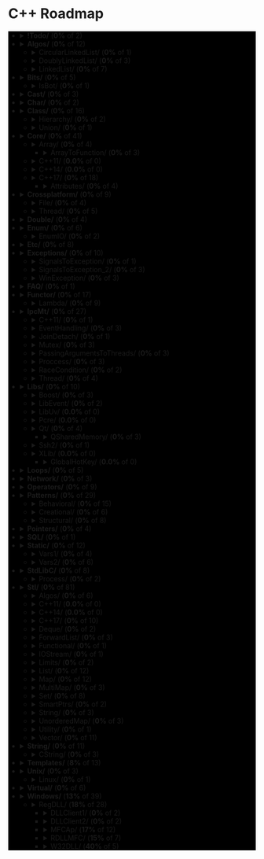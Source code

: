 # C++ Roadmap

<div style="background-color:black">

* <details close>
  <summary><b>!Todo/</b> (<b>0%</b> of 2)</summary>

    * <span style="color:red">RSDN.txt</span>
    * <span style="color:red">C++ questions.txt</span>

  </details>

* <details close>
  <summary><b>Algos/</b> (<b>0%</b> of 12)</summary>

    * <span style="color:red">Algoritms.txt</span>

  </details>

  * <details close>
    <summary>CircularLinkedList/ (<b>0%</b> of 1)</summary>

      * <span style="color:red">CircularLinkedList.cpp</span>

    </details>

  * <details close>
    <summary>DoublyLinkedList/ (<b>0%</b> of 3)</summary>

      * <span style="color:red">DoubleLinkedListDeletion.cpp</span>
      * <span style="color:red">DoubleLinkedListInsertion.cpp</span>
      * <span style="color:red">DoubleLinkedList.cpp</span>

    </details>

  * <details close>
    <summary>LinkedList/ (<b>0%</b> of 7)</summary>

      * <span style="color:red">LinkedListInsertion.cpp</span>
      * <span style="color:red">DetectLoopInLinkedList.cpp</span>
      * <span style="color:red">SortedMergeOfTwoLinkedList.cpp</span>
      * <span style="color:red">ReverseALinkedList.cpp</span>
      * <span style="color:red">LinkedListDeletion.cpp</span>
      * <span style="color:red">PrintNthNodeFromTheEndOfLinkedList.cpp</span>
      * <span style="color:red">LinkedListSearchForANode.cpp</span>

    </details>

* <details close>
  <summary><b>Bits/</b> (<b>0%</b> of 5)</summary>

    * <span style="color:red">BitMask2.cpp</span>
    * <span style="color:red">BitMask.cpp</span>
    * <span style="color:red">bitset.cpp</span>
    * <span style="color:red">BuffToint.cpp</span>

  </details>

  * <details close>
    <summary>IsBot/ (<b>0%</b> of 1)</summary>

      * <span style="color:red">main_BlackList.cpp</span>

    </details>

* <details close>
  <summary><b>Cast/</b> (<b>0%</b> of 3)</summary>

    * <span style="color:red">ReinterpretCast.cpp</span>
    * <span style="color:red">Casts.cpp</span>
    * <span style="color:red">BoolCast.cpp</span>

  </details>

* <details close>
  <summary><b>Char/</b> (<b>0%</b> of 2)</summary>

    * <span style="color:red">IntToChar.cpp</span>
    * <span style="color:red">Escape.cpp</span>

  </details>

* <details close>
  <summary><b>Class/</b> (<b>0%</b> of 16)</summary>

    * <span style="color:red">MethodWithoutBody.cpp</span>
    * <span style="color:red">InitConstructor.cpp</span>
    * <span style="color:red">InheritanceFunctions.cpp</span>
    * <span style="color:red">ConstructOrder.cpp</span>
    * <span style="color:red">CopyConstructor1.cpp</span>
    * <span style="color:red">EmptyStructSizeOf.cpp</span>
    * <span style="color:red">SizeOfClass.cpp</span>
    * <span style="color:red">CallMethod.cpp</span>
    * <span style="color:red">InitOrder.cpp</span>
    * <span style="color:red">CpoyConstructor2.cpp</span>
    * <span style="color:red">QuotedString.java</span>
    * <span style="color:red">FriendClass.cpp</span>
    * <span style="color:red">CondtructorOrder.cpp</span>

  </details>

  * <details close>
    <summary>Hierarchy/ (<b>0%</b> of 2)</summary>

      * <span style="color:red">Hierarchy.cpp</span>
      * <span style="color:red">Proxy.cpp</span>

    </details>

  * <details close>
    <summary>Union/ (<b>0%</b> of 1)</summary>

      * <span style="color:red">Union.cpp</span>

    </details>

* <details close>
  <summary><b>Core/</b> (<b>0%</b> of 41)</summary>

    * <span style="color:red">LvalueRvalue.cpp</span>
    * <span style="color:red">Explicit.cpp</span>
    * <span style="color:red">GoTo.cpp</span>
    * <span style="color:red">ReturnBool.cpp</span>
    * <span style="color:red">NamespaceOperator.cpp</span>
    * <span style="color:red">MoveRef.cpp</span>
    * <span style="color:red">ConstructNew.cpp</span>
    * <span style="color:red">OperatorsNewDelete.cpp</span>
    * <span style="color:red">PlacementNew.cpp</span>
    * <span style="color:red">InitMembers.cpp</span>
    * <span style="color:red">VariableArguments.cpp</span>
    * <span style="color:red">InlineFunction.cpp</span>
    * <span style="color:red">TypeNames.cpp</span>
    * <span style="color:red">Move.cpp</span>
    * <span style="color:red">ZeroDivision.cpp</span>
    * <span style="color:red">ValueInitialization.cpp</span>
    * <span style="color:red">TypeSizes.cpp</span>
    * <span style="color:red">SwitchString.cpp</span>
    * <span style="color:red">InitVars.cpp</span>

  </details>

  * <details close>
    <summary>Array/ (<b>0%</b> of 4)</summary>

      * <span style="color:red">ArraySize.cpp</span>

    </details>

    * <details close>
      <summary>ArrayToFunction/ (<b>0%</b> of 3)</summary>

        * <span style="color:red">ArrayToFunction3.cpp</span>
        * <span style="color:red">ArrayToFunction1.cpp</span>
        * <span style="color:red">ArrayToFunction2.cpp</span>

      </details>

  * <details close>
    <summary>C++11/ (<b>0.0%</b> of 0)</summary>


    </details>

  * <details close>
    <summary>C++14/ (<b>0.0%</b> of 0)</summary>


    </details>

  * <details close>
    <summary>C++17/ (<b>0%</b> of 18)</summary>

      * <span style="color:red">TemplateAutoParam.cpp</span>
      * <span style="color:red">StructuredBindings.cpp</span>
      * <span style="color:red">NestedNamespaces.cpp</span>
      * <span style="color:red">LambdaThisByValue.cpp</span>
      * <span style="color:red">EnumListInitialization.cpp</span>
      * <span style="color:red">StructuredBindingsRef.cpp</span>
      * <span style="color:red">ConstexprIf.cpp</span>
      * <span style="color:red">BracedInitList.cpp</span>
      * <span style="color:red">ConstexprLambda.cpp</span>
      * <span style="color:red">FoldExpressions.cpp</span>
      * <span style="color:red">InlineVars.cpp</span>
      * <span style="color:red">TemplateArgDeduction.cpp</span>
      * <span style="color:red">SelectionVarInitializer.cpp</span>
      * <span style="color:red">Utf8CharLiterals.cpp</span>

    </details>

    * <details close>
      <summary>Attributes/ (<b>0%</b> of 4)</summary>

        * <span style="color:red">maybe_unused.cpp</span>
        * <span style="color:red">Sample1.cpp</span>
        * <span style="color:red">fallthrough.cpp</span>
        * <span style="color:red">nodiscard.cpp</span>

      </details>

* <details close>
  <summary><b>Crossplatform/</b> (<b>0%</b> of 9)</summary>


  </details>

  * <details close>
    <summary>File/ (<b>0%</b> of 4)</summary>

      * <span style="color:red">FileRouter.inl</span>
      * <span style="color:red">File_old.h</span>
      * <span style="color:red">FileRouter.h</span>
      * <span style="color:red">File.h</span>

    </details>

  * <details close>
    <summary>Thread/ (<b>0%</b> of 5)</summary>

      * <span style="color:red">IThreadImpl_win.h</span>
      * <span style="color:red">Thread.h</span>
      * <span style="color:red">Thread_old.h</span>
      * <span style="color:red">IThreadImpl_posix.h</span>
      * <span style="color:red">IThreadImpl.h</span>

    </details>

* <details close>
  <summary><b>Double/</b> (<b>0%</b> of 4)</summary>

    * <span style="color:red">IntDoubleCompare.cpp</span>
    * <span style="color:red">DoubleCast.cpp</span>
    * <span style="color:red">DoubleCompare.cpp</span>
    * <span style="color:red">IsGreater.cpp</span>

  </details>

* <details close>
  <summary><b>Enum/</b> (<b>0%</b> of 6)</summary>

    * <span style="color:red">SafeEnum.cpp</span>
    * <span style="color:red">SizeOf.cpp</span>
    * <span style="color:red">ForEnum.cpp</span>
    * <span style="color:red">CodeStyle.cpp</span>

  </details>

  * <details close>
    <summary>EnumIO/ (<b>0%</b> of 2)</summary>

      * <span style="color:red">EnumIO.h</span>
      * <span style="color:red">EnumIO_test.cpp</span>

    </details>

* <details close>
  <summary><b>Etc/</b> (<b>0%</b> of 8)</summary>

    * <span style="color:red">VarVisibility.cpp</span>
    * <span style="color:red">Random.cpp</span>
    * <span style="color:red">GlobalVar2.cpp</span>
    * <span style="color:red">DecIncInt.cpp</span>
    * <span style="color:red">GlobalVar1.cpp</span>
    * <span style="color:red">UnicodeAnsi.cpp</span>
    * <span style="color:red">SizeofUnicodes.cpp</span>
    * <span style="color:red">FunctionDefinition.cpp</span>

  </details>

* <details close>
  <summary><b>Exceptions/</b> (<b>0%</b> of 10)</summary>

    * <span style="color:red">Try.cpp</span>
    * <span style="color:red">Exception2.cpp</span>
    * <span style="color:red">Exception3.cpp</span>

  </details>

  * <details close>
    <summary>SignalsToException/ (<b>0%</b> of 1)</summary>

      * <span style="color:red">SignalsToException.cpp</span>

    </details>

  * <details close>
    <summary>SignalsToException_2/ (<b>0%</b> of 3)</summary>

      * <span style="color:red">SignalHandler.h</span>
      * <span style="color:red">SignalHandler.inl</span>
      * <span style="color:red">SignalsToException_2.cpp</span>

    </details>

  * <details close>
    <summary>WinException/ (<b>0%</b> of 3)</summary>

      * <span style="color:red">CxWinException.cpp</span>
      * <span style="color:red">WinException.cpp</span>
      * <span style="color:red">CxWinException.h</span>

    </details>

* <details close>
  <summary><b>FAQ/</b> (<b>0%</b> of 1)</summary>

    * <span style="color:red">FAQ.txt</span>

  </details>

* <details close>
  <summary><b>Functor/</b> (<b>0%</b> of 17)</summary>

    * <span style="color:red">FunctorExample4.cpp</span>
    * <span style="color:red">FunctorExample1.cpp</span>
    * <span style="color:red">FunctorExample2.cpp</span>
    * <span style="color:red">NativeFunction.cpp</span>
    * <span style="color:red">Functor.cpp</span>
    * <span style="color:red">FunctorTarget.cpp</span>
    * <span style="color:red">FunctorExample3.cpp</span>
    * <span style="color:red">StaticFunctor.cpp</span>

  </details>

  * <details close>
    <summary>Lambda/ (<b>0%</b> of 9)</summary>

      * <span style="color:red">LambdaMemberVariableCapture.cpp</span>
      * <span style="color:red">LambdaScopes.cpp</span>
      * <span style="color:red">LambdaScopeFaultScenario.cpp</span>
      * <span style="color:red">LambaExamples.cpp</span>
      * <span style="color:red">LambdaPtrsSizes.cpp</span>
      * <span style="color:red">LambdaScopesByValue.cpp</span>
      * <span style="color:red">LambdaScopesByReference.cpp</span>
      * <span style="color:red">GccLambdaLeaky.cpp</span>
      * <span style="color:red">LambdaBasic.cpp</span>

    </details>

* <details close>
  <summary><b>IpcMt/</b> (<b>0%</b> of 27)</summary>

    * <span style="color:red">signal_stacktrace.cpp</span>
    * <span style="color:red">psiginfo.cpp</span>
    * <span style="color:red">signal_ctrl_c.cpp</span>
    * <span style="color:red">ThreadHarwareConcurrency.cpp</span>
    * <span style="color:red">condition_variable.cpp</span>
    * <span style="color:red">signal.cpp</span>
    * <span style="color:red">IpcMethods.txt</span>

  </details>

  * <details close>
    <summary>C++11/ (<b>0%</b> of 1)</summary>

      * <span style="color:red">atomic_flag.cpp</span>

    </details>

  * <details close>
    <summary>EventHandling/ (<b>0%</b> of 3)</summary>

      * <span style="color:red">ConditionalVariableBasics.cpp</span>
      * <span style="color:red">BasicXMLEventHandlingUsingConditionalVariable.cpp</span>
      * <span style="color:red">BasicXMLEventHandling.cpp</span>

    </details>

  * <details close>
    <summary>JoinDetach/ (<b>0%</b> of 1)</summary>

      * <span style="color:red">JoiningThreads.cpp</span>

    </details>

  * <details close>
    <summary>Mutex/ (<b>0%</b> of 3)</summary>

      * <span style="color:red">MutexLockUnlock.cpp</span>
      * <span style="color:red">MutexLockUnlock2.cpp</span>
      * <span style="color:red">MutexLockGuard.cpp</span>

    </details>

  * <details close>
    <summary>PassingArgumentsToThreads/ (<b>0%</b> of 3)</summary>

      * <span style="color:red">PassingPointersTThread.cpp</span>
      * <span style="color:red">PassingReferencesToThread.cpp</span>
      * <span style="color:red">PassingSimpleArgumentsToThread.cpp</span>

    </details>

  * <details close>
    <summary>Proccess/ (<b>0%</b> of 3)</summary>

      * <span style="color:red">Wait.cpp</span>
      * <span style="color:red">ExecuteBin.cpp</span>
      * <span style="color:red">GetStdInOutError.cpp</span>

    </details>

  * <details close>
    <summary>RaceCondition/ (<b>0%</b> of 2)</summary>

      * <span style="color:red">RaceConditionExample.cpp</span>
      * <span style="color:red">RaceConditionExample2.cpp</span>

    </details>

  * <details close>
    <summary>Thread/ (<b>0%</b> of 4)</summary>

      * <span style="color:red">ThreadCreationUsingLambdaFunction.cpp</span>
      * <span style="color:red">ThreadCreationUsingFunctionPointer.cpp</span>
      * <span style="color:red">DifferentiatingBetweenThread.cpp</span>
      * <span style="color:red">ThreadCreationUsingFunctionObjects.cpp</span>

    </details>

* <details close>
  <summary><b>Libs/</b> (<b>0%</b> of 10)</summary>


  </details>

  * <details close>
    <summary>Boost/ (<b>0%</b> of 3)</summary>

      * <span style="color:red">ScopeArray.cpp</span>
      * <span style="color:red">ProgramOptions.cpp</span>
      * <span style="color:red">Bind.cpp</span>

    </details>

  * <details close>
    <summary>LibEvent/ (<b>0%</b> of 2)</summary>

      * <span style="color:red">all_test.cpp</span>
      * <span style="color:red">FAQ.txt</span>

    </details>

  * <details close>
    <summary>LibUv/ (<b>0.0%</b> of 0)</summary>


    </details>

  * <details close>
    <summary>Pcre/ (<b>0.0%</b> of 0)</summary>


    </details>

  * <details close>
    <summary>Qt/ (<b>0%</b> of 4)</summary>

      * <span style="color:red">HttpUpload.cpp</span>

    </details>

    * <details close>
      <summary>QSharedMemory/ (<b>0%</b> of 3)</summary>

        * <span style="color:red">main_MainDialog.cpp</span>
        * <span style="color:red">MainDialog.cpp</span>
        * <span style="color:red">MainDialog.h</span>

      </details>

  * <details close>
    <summary>Ssh2/ (<b>0%</b> of 1)</summary>

      * <span style="color:red">SSH2.cpp</span>

    </details>

  * <details close>
    <summary>XLib/ (<b>0.0%</b> of 0)</summary>


    </details>

    * <details close>
      <summary>GlobalHotKey/ (<b>0.0%</b> of 0)</summary>


      </details>

* <details close>
  <summary><b>Loops/</b> (<b>0%</b> of 5)</summary>

    * <span style="color:red">ForBreak.cpp</span>
    * <span style="color:red">SwitchCase.cpp</span>
    * <span style="color:red">For.cpp</span>
    * <span style="color:red">GoToLablel.cpp</span>
    * <span style="color:red">ForVoid.cpp</span>

  </details>

* <details close>
  <summary><b>Network/</b> (<b>0%</b> of 3)</summary>

    * <span style="color:red">IpString.cpp</span>
    * <span style="color:red">TcpUdpDiffs.txt</span>
    * <span style="color:red">Mount.cpp</span>

  </details>

* <details close>
  <summary><b>Operators/</b> (<b>0%</b> of 9)</summary>

    * <span style="color:red">OverloadingPrefixIncermentDecrementOperator.cpp</span>
    * <span style="color:red">Exclamanation.cpp</span>
    * <span style="color:red">OverloadingLogicalOperator.cpp</span>
    * <span style="color:red">OperatorIn.cpp</span>
    * <span style="color:red">OverloadingArithmeticOperator.cpp</span>
    * <span style="color:red">OverloadingInputOutputOperator.cpp</span>
    * <span style="color:red">OverloadingPostfixIncermentDecrementOperator.cpp</span>
    * <span style="color:red">OverloadingUnaryOperator.cpp</span>
    * <span style="color:red">OverloadingArithmeticOperatorUsingMemberFunction.cpp</span>

  </details>

* <details close>
  <summary><b>Patterns/</b> (<b>0%</b> of 29)</summary>


  </details>

  * <details close>
    <summary>Behavioral/ (<b>0%</b> of 15)</summary>

      * <span style="color:red">memento.cpp</span>
      * <span style="color:red">iterator.cpp</span>
      * <span style="color:red">strategy.cpp</span>
      * <span style="color:red">visitor2.cpp</span>
      * <span style="color:red">observer.cpp</span>
      * <span style="color:red">visitor1.cpp</span>
      * <span style="color:red">interpreter.cpp</span>
      * <span style="color:red">template_method.cpp</span>
      * <span style="color:red">chain_of_responsibility.cpp</span>
      * <span style="color:red">command.cpp</span>
      * <span style="color:red">state.cpp</span>
      * <span style="color:red">mediator.cpp</span>
      * <span style="color:red">null_object.cpp</span>
      * <span style="color:red">iterator_with_operators.cpp</span>
      * <span style="color:red">observer2.cpp</span>

    </details>

  * <details close>
    <summary>Creational/ (<b>0%</b> of 6)</summary>

      * <span style="color:red">ClassFactory.cpp</span>
      * <span style="color:red">Singleton.cpp</span>
      * <span style="color:red">Builder.cpp</span>
      * <span style="color:red">FactoryMethod.cpp</span>
      * <span style="color:red">AbstractFactory.cpp</span>
      * <span style="color:red">Prototype.cpp</span>

    </details>

  * <details close>
    <summary>Structural/ (<b>0%</b> of 8)</summary>

      * <span style="color:red">adapter.cpp</span>
      * <span style="color:red">ContainerFacade.h</span>
      * <span style="color:red">proxy.cpp</span>
      * <span style="color:red">bridge.cpp</span>
      * <span style="color:red">facade.cpp</span>
      * <span style="color:red">decorator.cpp</span>
      * <span style="color:red">composite.cpp</span>
      * <span style="color:red">flyweight.cpp</span>

    </details>

* <details close>
  <summary><b>Pointers/</b> (<b>0%</b> of 4)</summary>

    * <span style="color:red">xPTR_DELETE.cpp</span>
    * <span style="color:red">CatchPtr.hpp</span>
    * <span style="color:red">FunctionPtr.cpp</span>
    * <span style="color:red">AutoPtr.h</span>

  </details>

* <details close>
  <summary><b>SQL/</b> (<b>0%</b> of 1)</summary>

    * <span style="color:red">test.sql</span>

  </details>

* <details close>
  <summary><b>Static/</b> (<b>0%</b> of 12)</summary>

    * <span style="color:red">StaticHolder.cpp</span>
    * <span style="color:red">Data.cpp</span>

  </details>

  * <details close>
    <summary>Vars1/ (<b>0%</b> of 4)</summary>

      * <span style="color:red">module.h</span>
      * <span style="color:red">main_Var1.cpp</span>
      * <span style="color:red">header.h</span>
      * <span style="color:red">module.inl</span>

    </details>

  * <details close>
    <summary>Vars2/ (<b>0%</b> of 6)</summary>

      * <span style="color:red">CxVars.inl</span>
      * <span style="color:red">module.h</span>
      * <span style="color:red">CVar.h</span>
      * <span style="color:red">CxVars.h</span>
      * <span style="color:red">main_Var2.cpp</span>
      * <span style="color:red">module.inl</span>

    </details>

* <details close>
  <summary><b>StdLibC/</b> (<b>0%</b> of 8)</summary>

    * <span style="color:red">Time.cpp</span>
    * <span style="color:red">Atoi.cpp</span>
    * <span style="color:red">Printf.cpp</span>
    * <span style="color:red">Strptime.cpp</span>
    * <span style="color:red">BuffZero.cpp</span>
    * <span style="color:red">VSnprintf.cpp</span>

  </details>

  * <details close>
    <summary>Process/ (<b>0%</b> of 2)</summary>

      * <span style="color:red">ExitFunctions.cpp</span>
      * <span style="color:red">Exit.cpp</span>

    </details>

* <details close>
  <summary><b>Stl/</b> (<b>0%</b> of 81)</summary>

    * <span style="color:red">StlFeatures.txt</span>

  </details>

  * <details close>
    <summary>Algos/ (<b>0%</b> of 6)</summary>

      * <span style="color:red">difference.cpp</span>
      * <span style="color:red">accumulate.cpp</span>
      * <span style="color:red">sort.txt</span>
      * <span style="color:red">replace_if.cpp</span>
      * <span style="color:red">transform.cpp</span>
      * <span style="color:red">set_symmetric_difference.cpp</span>

    </details>

  * <details close>
    <summary>C++11/ (<b>0.0%</b> of 0)</summary>


    </details>

  * <details close>
    <summary>C++14/ (<b>0.0%</b> of 0)</summary>


    </details>

  * <details close>
    <summary>C++17/ (<b>0%</b> of 10)</summary>

      * <span style="color:red">Any.cpp</span>
      * <span style="color:red">StringView2.cpp</span>
      * <span style="color:red">Invoke.cpp</span>
      * <span style="color:red">Variant.cpp</span>
      * <span style="color:red">ParallelAlgos.cpp</span>
      * <span style="color:red">Apply.cpp</span>
      * <span style="color:red">Optional.cpp</span>
      * <span style="color:red">Fs.cpp</span>
      * <span style="color:red">Byte.cpp</span>
      * <span style="color:red">MapSetSplicing.cpp</span>

    </details>

  * <details close>
    <summary>Deque/ (<b>0%</b> of 2)</summary>

      * <span style="color:red">DequeImplementation.cpp</span>
      * <span style="color:red">DequeOperations.cpp</span>

    </details>

  * <details close>
    <summary>ForwardList/ (<b>0%</b> of 3)</summary>

      * <span style="color:red">ForwardListOperation2.cpp</span>
      * <span style="color:red">ForwardListOperation1.cpp</span>
      * <span style="color:red">ForwardListAssign.cpp</span>

    </details>

  * <details close>
    <summary>Functional/ (<b>0%</b> of 1)</summary>

      * <span style="color:red">ref.cpp</span>

    </details>

  * <details close>
    <summary>IOStream/ (<b>0%</b> of 1)</summary>

      * <span style="color:red">OperatorOutput.cpp</span>

    </details>

  * <details close>
    <summary>Limits/ (<b>0%</b> of 2)</summary>

      * <span style="color:red">NumericLimits.cpp</span>
      * <span style="color:red">DoubleLimits.cpp</span>

    </details>

  * <details close>
    <summary>List/ (<b>0%</b> of 12)</summary>

      * <span style="color:red">splice.cpp</span>
      * <span style="color:red">ListErase.cpp</span>
      * <span style="color:red">insertInLoop.cpp</span>
      * <span style="color:red">ListSearchUsingGenerate.cpp</span>
      * <span style="color:red">ListRemove.cpp</span>
      * <span style="color:red">ListOperations.cpp</span>
      * <span style="color:red">insert.cpp</span>
      * <span style="color:red">ListRemoveIf.cpp</span>
      * <span style="color:red">ListSort.cpp</span>
      * <span style="color:red">ListConditionalEraseWhileIteration.cpp</span>
      * <span style="color:red">ListSearchUsingFind.cpp</span>
      * <span style="color:red">list.cpp</span>

    </details>

  * <details close>
    <summary>Map/ (<b>0%</b> of 12)</summary>

      * <span style="color:red">Maps.cpp</span>
      * <span style="color:red">OperatorAccess.cpp</span>
      * <span style="color:red">MapReversePrint.cpp</span>
      * <span style="color:red">MapComparison.cpp</span>
      * <span style="color:red">MapOperatorAccessElement.cpp</span>
      * <span style="color:red">MapDeletionByIteratorRange.cpp</span>
      * <span style="color:red">MapComparisonByUserDefinedObjects.cpp</span>
      * <span style="color:red">Erase.cpp</span>
      * <span style="color:red">MapInsertion.cpp</span>
      * <span style="color:red">MapUnorderedMap.cpp</span>
      * <span style="color:red">MapBasics.cpp</span>
      * <span style="color:red">Bool.cpp</span>

    </details>

  * <details close>
    <summary>MultiMap/ (<b>0%</b> of 3)</summary>

      * <span style="color:red">MultimapOperations.cpp</span>
      * <span style="color:red">MultimapCI.cpp</span>
      * <span style="color:red">MultimapBasics.cpp</span>

    </details>

  * <details close>
    <summary>Set/ (<b>0%</b> of 8)</summary>

      * <span style="color:red">SetInsertionUsingIteratorRange.cpp</span>
      * <span style="color:red">set_insert.cpp</span>
      * <span style="color:red">SetsWithUserDefinedClassesUsingComparator.cpp</span>
      * <span style="color:red">SetsBasics.cpp</span>
      * <span style="color:red">SearchInASet.cpp</span>
      * <span style="color:red">SetErase.cpp</span>
      * <span style="color:red">VerifyAndInsertInSet.cpp</span>
      * <span style="color:red">SetsWithUserDefinedClasses.cpp</span>

    </details>

  * <details close>
    <summary>SmartPtrs/ (<b>0%</b> of 2)</summary>

      * <span style="color:red">AutoPtrVSUniquePtr.cpp</span>
      * <span style="color:red">smart-pointers-in-cpp11.html</span>

    </details>

  * <details close>
    <summary>String/ (<b>0%</b> of 3)</summary>

      * <span style="color:red">reverse.cpp</span>
      * <span style="color:red">CstrNull.cpp</span>
      * <span style="color:red">stringWithNull.cpp</span>

    </details>

  * <details close>
    <summary>UnorderedMap/ (<b>0%</b> of 3)</summary>

      * <span style="color:red">UnorderedMapInitialization.cpp</span>
      * <span style="color:red">UnorderedMapInsertion.cpp</span>
      * <span style="color:red">UnorderedMapBasics.cpp</span>

    </details>

  * <details close>
    <summary>Utility/ (<b>0%</b> of 1)</summary>

      * <span style="color:red">forward.cpp</span>

    </details>

  * <details close>
    <summary>Vector/ (<b>0%</b> of 11)</summary>

      * <span style="color:red">RandomNumberInitializationInVector.cpp</span>
      * <span style="color:red">RemoveAllOccurrencesOfAnElementFromVector.cpp</span>
      * <span style="color:red">VectorOperations1.cpp</span>
      * <span style="color:red">slice.cpp</span>
      * <span style="color:red">VectorInitialization.cpp</span>
      * <span style="color:red">VectorOperations3.cpp</span>
      * <span style="color:red">SimpleOperationsOnVector.cpp</span>
      * <span style="color:red">VectorEraseRemove.cpp</span>
      * <span style="color:red">VectorListDequePushBack.cpp</span>
      * <span style="color:red">VectorOperations2.cpp</span>
      * <span style="color:red">RemoveAllOccurrencesOfAnElementFromVector2.cpp</span>

    </details>

* <details close>
  <summary><b>String/</b> (<b>0%</b> of 11)</summary>

    * <span style="color:red">StringView.cpp</span>
    * <span style="color:red">OtherUsefulFunction.cpp</span>
    * <span style="color:red">CapacityFunction.cpp</span>
    * <span style="color:red">InitializationWays.cpp</span>
    * <span style="color:red">InputFunction.cpp</span>
    * <span style="color:red">IteratorFunction.cpp</span>
    * <span style="color:red">Reverse.cpp</span>
    * <span style="color:red">ManipulatingFunction.cpp</span>

  </details>

  * <details close>
    <summary>CString/ (<b>0%</b> of 3)</summary>

      * <span style="color:red">main_CString.cpp</span>
      * <span style="color:red">CString.inl</span>
      * <span style="color:red">CString.h</span>

    </details>

* <details close>
  <summary><b>Templates/</b> (<b>8%</b> of 13)</summary>

    * <span style="color:red">MaximumOfTwoValues.cpp</span>
    * <span style="color:red">VariadicFunc.cpp</span>
    * <span style="color:red">AverageOfValuesInObjects.cpp</span>
    * <span style="color:red">MaximumOfTwoObjects.cpp</span>
    * <span style="color:red">Templates_and_Classes.txt</span>
    * <span style="color:red">VariadicTemplates3.cpp</span>
    * <span style="color:red">AverageOfAnArray.cpp</span>
    * <span style="color:red">Export.cpp</span>
    * <span style="color:red">VariadicTemplates2.cpp</span>
    * <span style="color:red">ClassTemplate.cpp</span>
    * <span style="color:red">VariadicTemplates.cpp</span>
    * `Export.h`
    * <span style="color:red">Params.cpp</span>

  </details>

* <details close>
  <summary><b>Unix/</b> (<b>0%</b> of 3)</summary>

    * <span style="color:red">umask.cpp</span>
    * <span style="color:red">Fork.cpp</span>

  </details>

  * <details close>
    <summary>Linux/ (<b>0%</b> of 1)</summary>

      * <span style="color:red">inotify.cpp</span>

    </details>

* <details close>
  <summary><b>Virtual/</b> (<b>0%</b> of 6)</summary>

    * <span style="color:red">VirtualInheritance1.cpp</span>
    * <span style="color:red">VirtualDestructor.txt</span>
    * <span style="color:red">VirtualFunction1.cpp</span>
    * <span style="color:red">VirtualInheritance2.cpp</span>
    * <span style="color:red">VirtualFunction2.cpp</span>
    * <span style="color:red">PureVirtual.cpp</span>

  </details>

* <details close>
  <summary><b>Windows/</b> (<b>13%</b> of 39)</summary>

    * <span style="color:red">CxHandle.cpp</span>
    * <span style="color:red">getuid.cpp</span>
    * <span style="color:red">Batery.cpp</span>
    * <span style="color:red">OsBit.txt</span>
    * <span style="color:red">AnsiUtf8.cpp</span>
    * <span style="color:red">Event.cpp</span>
    * <span style="color:red">GetTokenInformation.cpp</span>
    * <span style="color:red">CommandLine.cpp</span>
    * <span style="color:red">MemoryUsage.cpp</span>
    * <span style="color:red">OsBit.cpp</span>
    * <span style="color:red">WaitForSingleObject.cpp</span>

  </details>

  * <details close>
    <summary>RegDLL/ (<b>18%</b> of 28)</summary>


    </details>

    * <details close>
      <summary>DLLClient1/ (<b>0%</b> of 2)</summary>

        * <span style="color:red">DLLCode.h</span>
        * <span style="color:red">DLLCode.cpp</span>

      </details>

    * <details close>
      <summary>DLLClient2/ (<b>0%</b> of 2)</summary>

        * <span style="color:red">DLLCode.h</span>
        * <span style="color:red">DLLClient2.cpp</span>

      </details>

    * <details close>
      <summary>MFCAp/ (<b>17%</b> of 12)</summary>

        * `StdAfx.cpp`
        * <span style="color:red">MainFrm.cpp</span>
        * <span style="color:red">Resource.h</span>
        * <span style="color:red">MFCApView.h</span>
        * <span style="color:red">MFCApDoc.h</span>
        * <span style="color:red">DLLCode.h</span>
        * <span style="color:red">MFCApView.cpp</span>
        * <span style="color:red">MFCAp.h</span>
        * <span style="color:red">MFCAp.cpp</span>
        * <span style="color:red">MFCApDoc.cpp</span>
        * <span style="color:red">MainFrm.h</span>
        * `StdAfx.h`

      </details>

    * <details close>
      <summary>RDLLMFC/ (<b>15%</b> of 7)</summary>

        * <span style="color:red">StdAfx.cpp</span>
        * <span style="color:red">RDLLMFC.cpp</span>
        * <span style="color:red">RDLLMFC.h</span>
        * `Resource.h`
        * <span style="color:red">DLLCode.h</span>
        * <span style="color:red">DLLCode.cpp</span>
        * <span style="color:red">StdAfx.h</span>

      </details>

    * <details close>
      <summary>W32DLL/ (<b>40%</b> of 5)</summary>

        * `StdAfx.cpp`
        * <span style="color:red">DLLCode.h</span>
        * <span style="color:red">DLLCode.cpp</span>
        * <span style="color:red">W32DLL.cpp</span>
        * `StdAfx.h`

      </details>

</div>
